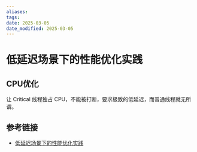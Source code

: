 ```yaml
---
aliases: 
tags: 
date: 2025-03-05
date_modified: 2025-03-05
---
```


# 低延迟场景下的性能优化实践

## CPU优化

让 Critical 线程独占 CPU，不能被打断，要求极致的低延迟，而普通线程就无所谓。

## 参考链接

- [低延迟场景下的性能优化实践](https://zhuanlan.zhihu.com/p/591314858)
